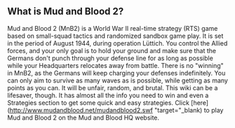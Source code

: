 ## What is Mud and Blood 2?
Mud and Blood 2 (MnB2) is a World War II real-time strategy (RTS) game based on small-squad tactics and randomized sandbox game play. It is set in the period of August 1944, during operation Lüttich. You control the Allied forces, and your only goal is to hold your ground and make sure that the Germans don't punch through your defense line for as long as possible while your Headquarters relocates away from battle. There is no "winning" in MnB2, as the Germans will keep charging your defenses indefinitely. You can only aim to survive as many waves as is possible, while getting as many points as you can. It will be unfair, random, and brutal. This wiki can be a lifesaver, though. It has almost all the info you need to win and even a Strategies section to get some quick and easy strategies. Click [here](http://www.mudandblood.net/mudandblood2.swf "target="_blank) to play Mud and Blood 2 on the Mud and Blood HQ website.